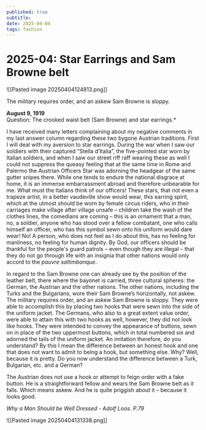 ```yaml
---
published: true
subtitle: 
date: 2025-04-04
tags: fashion
---
```


#  2025-04: Star Earrings and Sam Browne belt

![[Pasted image 20250404124813.png]]

The military requires order, and an askew Sam Browne is sloppy.

**August 9, 1919**  
Question: The crooked waist belt (Sam Browne) and star earrings.*

 I have received many letters complaining about my negative comments in my last answer column regarding these two bygone Austrian traditions. First I will deal with my aversion to star earrings. During the war when I saw our soldiers with their captured “Stella d’Italia”, the five-pointed star worn by Italian soldiers, and when I saw our street riff raff wearing these as well I could not suppress the queasy feeling that at the same time in Rome and Palermo the Austrian Officers Star was adorning the headgear of the same gutter snipes there. While one tends to endure the national disgrace at home, it is an immense embarrassment abroad and therefore unbearable for me. What must the Italians think of our officers! These stars, that not even a trapeze artist, in a better vaudeville show would wear, this earring spirit, which at the utmost should be worn by female circus riders, who in their carriages make village after village unsafe – children take the wash of the clothes lines, the comedians are coming – this is an ornament that a man, no, a soldier, anyone who has stood over a fellow combatant, one who calls himself an officer, who has this symbol sewn onto his uniform would dare wear! No! A person, who does not feel as I do about this, has no feeling for manliness, no feeling for human dignity. By God, our officers should be thankful for the people's guard patrols – even though they are illegal – that they do not go through life with an insignia that other nations would only accord to the _pauvre saltimbanque_.

In regard to the Sam Browne one can already see by the position of the leather belt, there where the bayonet is carried, three cultural spheres: the German, the Austrian and the other nations. The other nations, including the Turks and the Bulgarians, wore their Sam Browne’s horizontally, not askew. The military requires order, and an askew Sam Browne is sloppy. They were able to accomplish this by placing two hooks that were sewn into the side of the uniform jacket. The Germans, who also to a great extent value order, were able to attain this with two hooks as well, however, they did not look like hooks. They were intended to convey the appearance of buttons, sewn on in place of the two uppermost buttons, which in total numbered six and adorned the tails of the uniform jacket. An imitation therefore, do you understand? By this I mean the difference between an honest hook and one that does not want to admit to being a hook, but something else. Why? Well, because it is pretty. Do you now understand the difference between a Turk, Bulgarian, etc. and a German?

The Austrian does not use a hook or attempt to feign order with a fake button. He is a straightforward fellow and wears the Sam Browne belt as it falls. Which means askew. And he is quite priggish about it – because it looks good.

*Why a Man Should be Well Dressed - Adolf Loos. P.79*

![[Pasted image 20250404131338.png]]